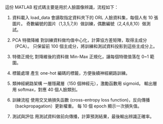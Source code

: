 這份 MATLAB 程式碼主要是用於人臉圖像辨識，流程如下：

1. 資料載入
load_data 會讀取指定資料夾下的 ORL 人臉資料集，每個人有 10 張圖片。
奇數編號的圖片（1,3,5,7,9）做訓練，偶數編號（2,4,6,8,10）做測試。

2. PCA 特徵降維
對訓練資料做均值中心化，計算協方差矩陣，取得主成分（PCA）。
只保留前 100 個主成分，將訓練和測試資料投影到這些主成分上。

3. 特徵正規化
對降維後的資料做 Min-Max 正規化，讓每個特徵值落在 0~1 範圍。

4. 標籤處理
產生 one-hot 編碼的標籤，方便後續神經網路訓練。

5. 類神經網路架構
一層隱藏層（150 個神經元），激勵函數用 sigmoid。
輸出層用 softmax，對應 40 個人臉類別。

6. 訓練流程
使用交叉熵損失函數 (cross-entropy loss function)，反向傳播（backpropagation）更新權重。
每 10 個 epoch 顯示一次損失值。

7. 測試與評估
用測試資料做前向傳播，計算預測結果，最後輸出辨識正確率。
